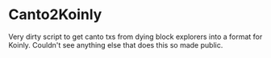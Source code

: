 # Canto2Koinly
Very dirty script to get canto txs from dying block explorers into a format for Koinly.
Couldn't see anything else that does this so made public.
